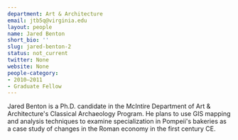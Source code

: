 ```yaml
---
department: Art & Architecture
email: jtb5q@virginia.edu
layout: people
name: Jared Benton
short_bio: ''
slug: jared-benton-2
status: not_current
twitter: None
website: None
people-category:
- 2010–2011
- Graduate Fellow
---
```


Jared Benton is a Ph.D. candidate in the McIntire Department of Art & Architecture's Classical Archaeology Program. He plans to use GIS mapping and analysis techniques to examine specialization in Pompeii's bakeries as a case study of changes in the Roman economy in the first century CE.
